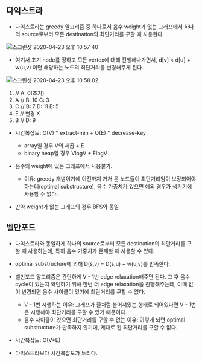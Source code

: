 ## 다익스트라
- 다익스트라는 greedy 알고리즘 중 하나로서 음수 weight가 없는 그래프에서 하나의 source로부터 모든 destination의 최단거리를 구할 때 사용한다.

![스크린샷 2020-04-23 오후 10 57 40](https://user-images.githubusercontent.com/26040955/80107275-d6f24d80-85b5-11ea-85b1-3c86437496ef.png)

- 여기서 초기 node를 정하고 모든 vertex에 대해 진행해나가면서, d[v] < d[u] + w(u,v) 이면 해당하는 노드의 최단거리를 변경해주게 된다.

![스크린샷 2020-04-23 오후 10 58 02](https://user-images.githubusercontent.com/26040955/80107330-e4a7d300-85b5-11ea-827f-64a4eb56b77f.png)

1)  // A: 0(초기)
2) A // B: 10 C: 3
3) C // B: 7 D: 11 E: 5
4) E // 변경 X
5) B // D: 9

- 시간복잡도: O(V) * extract-min + O(E) * decrease-key
  - array일 경우 V의 제곱 + E
  - binary heap일 경우 VlogV + ElogV

- 음수의 weight에 있는 그래프에서 사용불가.
  - 이유: greedy 개념이기에 이전까지 거쳐 온 노드들이 최단거리임이 보장되어야 하는데(optimal substructure), 음수 가중치가 있으면 예외 경우가 생기기에 사용할 수 없다.
- 만약 weight가 없는 그래프의 경우 BFS와 동일

## 벨만포드
- 다익스트라와 동일하게 하나의 source로부터 모든 destination의 최단거리를 구할 때 사용하는데, 특히 음수 가중치가 존재할 때 사용할 수 있다.
- optimal substructure에 의해 D(s,v) = D(s,u) + w(u,v)를 만족한다.
- 벨만포드 알고리즘은 간단하게 V - 1번 edge relaxation해주면 된다. 그 후 음수 cycle이 있는지 확인하기 위해 한번 더 edge relaxation을 진행해주는데, 이때 
값이 변경되면 음수 사이클이 있기에 최단거리를 구할 수 없다.
  - V - 1번 시행하는 이유: 그래프가 줄처럼 늘어져있는 형태로 되어있다면 V - 1번은 시행해야 최단거리를 구할 수 있기 때문이다.
  - 음수 사이클이 있으면 최단거리를 구할 수 없는 이유: 이렇게 되면 optimal substructure가 만족하지 않기에, 제대로 된 최단거리를 구할 수 없다.

- 시간복잡도: O(V*E)
- 다익스트라보다 시간복잡도가 느리다.

  
  
  
  
  
  
  
  
  
  
